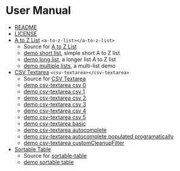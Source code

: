 
# User Manual

- [README](./)
- [LICENSE](LICENSE)
- [A to Z List](a-to-z-list.md) `<a-to-z-list></a-to-z-list>`
  - Source for [A to Z List](a-to-z-list.js)
  - [demo short list](demo_a-to-z-list_short.html), simple short A to Z list
  - [demo long list](demo_a-to-z-list_long.html), a longer list A to Z list
  - [demo multiple lists](demo_a-to-z-list_multiple.html), a multi-list demo
- [CSV Textarea](csv-textarea.md) `<csv-textarea></csv-textarea>`
  - Source for [CSV Textarea](csv-textarea.js)
  - [demo csv-textarea csv 0](demo_csv0.html)
  - [demo csv-textarea csv 1](demo_csv1.html)
  - [demo csv-textarea csv 2](demo_csv2.html)
  - [demo csv-textarea csv 3](demo_csv3.html)
  - [demo csv-textarea csv 4](demo_csv4.html)
  - [demo csv-textarea csv 5](demo_csv5.html)
  - [demo csv-textarea basic](demo_csv_basic.html)
  - [demo csv-textarea autocomplete](demo_csv_autocomplete0.html)
  - [demo csv-textarea autocomplete populated programatically](demo_csv_autocomplete1.html)
  - [demo csv-textarea customCleanupFilter](demo_csv_customCleanupFilter.html)
- [Sortable Table](sortable-table.md)
  - Source for [sortable-table](sortable-table.js)
  - [demo sortable table](demo-sortable-table.html)
